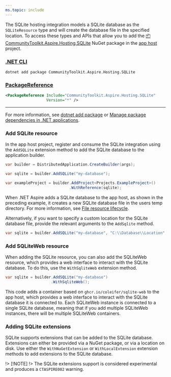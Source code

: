 ```yaml
---
ms.topic: include
---
```


The SQLite hosting integration models a SQLite database as the `SQLiteResource` type and will create the database file in the specified location. To access these types and APIs that allow you to add the [📦 CommunityToolkit.Aspire.Hosting.SQLite](https://nuget.org/packages/CommunityToolkit.Aspire.Hosting.SQLite) NuGet package in the [app host](xref:dotnet/aspire/app-host) project.

### [.NET CLI](#tab/dotnet-cli)

```dotnetcli
dotnet add package CommunityToolkit.Aspire.Hosting.SQLite
```

### [PackageReference](#tab/package-reference)

```xml
<PackageReference Include="CommunityToolkit.Aspire.Hosting.SQLite"
                  Version="*" />
```

---

For more information, see [dotnet add package](/dotnet/core/tools/dotnet-add-package) or [Manage package dependencies in .NET applications](/dotnet/core/tools/dependencies).

### Add SQLite resource

In the app host project, register and consume the SQLite integration using the `AddSQLite` extension method to add the SQLite database to the application builder.

```csharp
var builder = DistributedApplication.CreateBuilder(args);

var sqlite = builder.AddSQLite("my-database");

var exampleProject = builder.AddProject<Projects.ExampleProject>()
                            .WithReference(sqlite);
```

When .NET Aspire adds a SQLite database to the app host, as shown in the preceding example, it creates a new SQLite database file in the users temp directory. For more information, see [File resource lifecycle](../../fundamentals/app-host-overview.md#file-resource-lifecycle).

Alternatively, if you want to specify a custom location for the SQLite database file, provide the relevant arguments to the `AddSqlite` method.

```csharp
var sqlite = builder.AddSQLite("my-database", "C:\\Database\\Location", "my-database.db");
```

### Add SQLiteWeb resource

When adding the SQLite resource, you can also add the SQLiteWeb resource, which provides a web interface to interact with the SQLite database. To do this, use the `WithSqliteWeb` extension method.

```csharp
var sqlite = builder.AddSQLite("my-database")
                    .WithSqliteWeb();
```

This code adds a container based on  `ghcr.io/coleifer/sqlite-web` to the app host, which provides a web interface to interact with the SQLite database it is connected to. Each SQLiteWeb instance is connected to a single SQLite database, meaning that if you add multiple SQLiteWeb instances, there will be multiple SQLiteWeb containers.

### Adding SQLite extensions

SQLite supports extensions that can be added to the SQLite database. Extensions can either be provided via a NuGet package, or via a location on disk. Use either the `WithNuGetExtension` or `WithLocalExtension` extension methods to add extensions to the SQLite database.

!> [!NOTE]
!> The SQLite extensions support is considered experimental and produces a `CTASPIRE002` warning.
